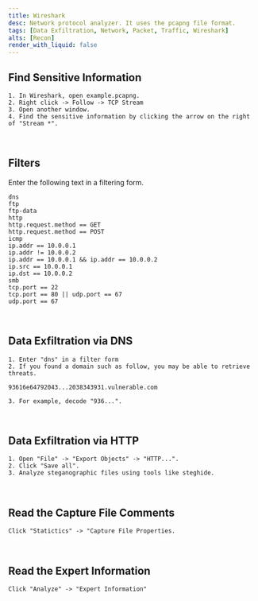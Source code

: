 ```yaml
---
title: Wireshark
desc: Network protocol analyzer. It uses the pcapng file format.
tags: [Data Exfiltration, Network, Packet, Traffic, Wireshark]
alts: [Recon]
render_with_liquid: false
---
```


## Find Sensitive Information

```
1. In Wireshark, open example.pcapng.
2. Right click -> Follow -> TCP Stream
3. Open another window.
4. Find the sensitive information by clicking the arrow on the right of "Stream *".
```

<br />

## Filters

Enter the following text in a filtering form.

```
dns
ftp
ftp-data
http
http.request.method == GET
http.request.method == POST
icmp
ip.addr == 10.0.0.1
ip.addr != 10.0.0.2
ip.addr == 10.0.0.1 && ip.addr == 10.0.0.2
ip.src == 10.0.0.1
ip.dst == 10.0.0.2
smb
tcp.port == 22
tcp.port == 80 || udp.port == 67
udp.port == 67
```

<br />

## Data Exfiltration via DNS

```
1. Enter "dns" in a filter form
2. If you found a domain such as follow, you may be able to retrieve threats.

93616e64792043...2038343931.vulnerable.com

3. For example, decode "936...".
```

<br />

## Data Exfiltration via HTTP

```
1. Open "File" -> "Export Objects" -> "HTTP...".
2. Click "Save all".
3. Analyze steganographic files using tools like steghide.
```

<br />

## Read the Capture File Comments

```
Click "Statictics" -> "Capture File Properties.
```

<br />

## Read the Expert Information

```
Click "Analyze" -> "Expert Information"
```